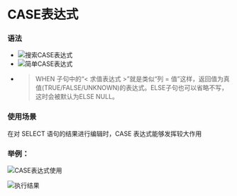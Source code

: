 # CASE表达式

### 语法

   + ![搜索CASE表达式](http://ww3.sinaimg.cn/large/006tNc79ly1g5s88msdpyj31660dkgnv.jpg)
   + ![简单CASE表达式](http://ww2.sinaimg.cn/large/006tNc79ly1g5s8ahlrmmj310q0dmq56.jpg)
   + > WHEN 子句中的“< 求值表达式 >”就是类似“列 = 值”这样，返回值为真值(TRUE/FALSE/UNKNOWN)的表达式。ELSE子句也可以省略不写，这时会被默认为ELSE NULL。

### 使用场景
在对 SELECT 语句的结果进行编辑时，CASE 表达式能够发挥较大作用

### 举例：

   ![CASE表达式使用](http://ww1.sinaimg.cn/large/006tNc79ly1g5s8atia33j30zx0u046y.jpg)

   ![执行结果](http://ww1.sinaimg.cn/large/006tNc79ly1g5s8b7av7aj313e0fogom.jpg)

